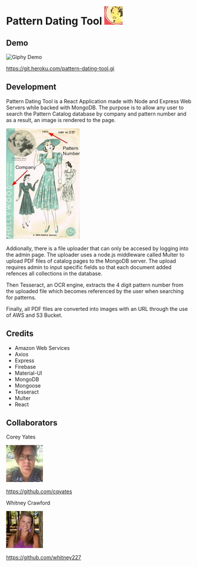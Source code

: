 # **Pattern Dating Tool**  ![V4M2](./utils/v4m2.jpg)


## Demo
![Giphy Demo](./utils/Demo.gif)

https://git.heroku.com/pattern-dating-tool.gi

## Development
Pattern Dating Tool is a React Application made with Node and Express Web Servers while backed with MongoDB.  The purpose is to allow any user to search the Pattern Catalog database by company and pattern number and as a result, an image is rendered to the page.  

![Image of Catalog Page](./utils/readme-pic.jpg)

Addionally, there is a file uploader that can only be accesed by logging into the admin page.  The uploader uses a node.js middleware called Multer to upload PDF files of catalog pages to the MongoDB server.  The upload requires admin to input specific fields so that each document added refences all collections in the database.

Then Tesseract, an OCR engine, extracts the 4 digit pattern number from the uploaded file which becomes referenced by the user when searching for patterns. 

Finally, all PDF files are converted into images with an URL through the use of AWS and S3 Bucket.

## Credits

* Amazon Web Services
* Axios
* Express
* Firebase
* Material-UI
* MongoDB
* Mongoose
* Tesseract
* Multer
* React

## Collaborators

Corey Yates

![Corey](./utils/corey-pic.jpeg)

https://github.com/cqyates 

Whitney Crawford

![Whitney](./utils/whitney-pic.jpeg)

https://github.com/whitney227











